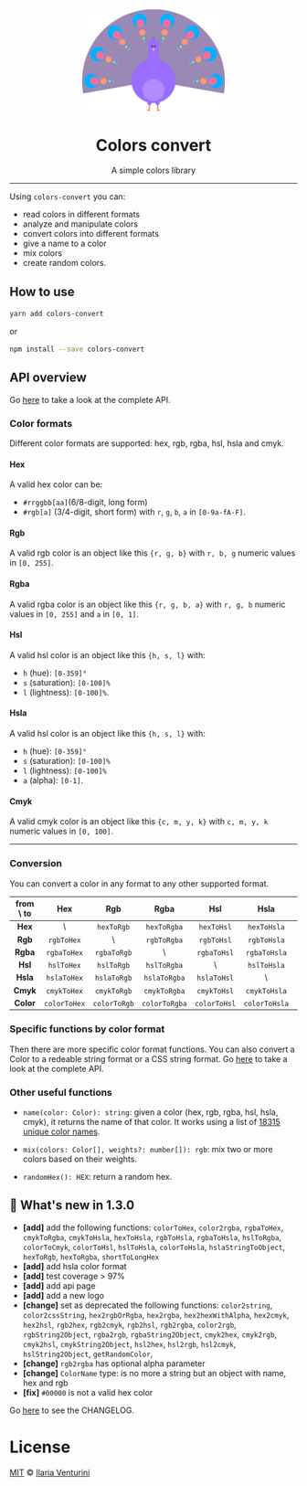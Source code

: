 <div align="center" style="text-align: center">
  <img src="./public/peacock.svg" width="250">
  
  <h1>Colors convert</h1>
  <div>A simple colors library</div>
</div>

---

Using `colors-convert` you can:

- read colors in different formats
- analyze and manipulate colors
- convert colors into different formats
- give a name to a color
- mix colors
- create random colors.

## How to use

```bash
yarn add colors-convert
```

or

```bash
npm install --save colors-convert
```

## API overview

Go [here](https://colors-convert-documentation.netlify.app/) to take a look at the complete API.

### Color formats

Different color formats are supported: hex, rgb, rgba, hsl, hsla and cmyk.

#### Hex

A valid hex color can be:

- `#rrggbb[aa]`(6/8-digit, long form)
- `#rgb[a]` (3/4-digit, short form)
with `r`, `g`, `b`, `a` in `[0-9a-fA-F]`.

#### Rgb

A valid rgb color is an object like this `{r, g, b}` with `r, b, g` numeric values in `[0, 255]`.

#### Rgba

A valid rgba color is an object like this `{r, g, b, a}` with `r, g, b` numeric values in `[0, 255]` and `a` in `[0, 1]`.
#### Hsl

A valid hsl color is an object like this `{h, s, l}` with:

- `h` (hue): `[0-359]°`
- `s` (saturation): `[0-100]%`
- `l` (lightness): `[0-100]%`.
  
#### Hsla

A valid hsl color is an object like this `{h, s, l}` with:

- `h` (hue): `[0-359]°`
- `s` (saturation): `[0-100]%`
- `l` (lightness): `[0-100]%`
- `a` (alpha): `[0-1]`.

#### Cmyk

A valid cmyk color is an object like this `{c, m, y, k}` with `c, m, y, k` numeric values in `[0, 100]`.

---

### Conversion

You can convert a color in any format to any other supported format.

| from \ to |     Hex      |     Rgb      |     Rgba      |     Hsl      |     Hsla      |     Cmyk      |
| :-------: | :----------: | :----------: | :-----------: | :----------: | :-----------: | :-----------: |
|  **Hex**  |      \       |  `hexToRgb`  |  `hexToRgba`  |  `hexToHsl`  |  `hexToHsla`  |  `hexToCmyk`  |
|  **Rgb**  |  `rgbToHex`  |      \       |  `rgbToRgba`  |  `rgbToHsl`  |  `rgbToHsla`  |  `rgbToCmyk`  |
| **Rgba**  | `rgbaToHex`  | `rgbaToRgb`  |       \       | `rgbaToHsl`  | `rgbaToHsla`  | `rgbaToCmyk`  |
|  **Hsl**  |  `hslToHex`  |  `hslToRgb`  |  `hslToRgba`  |      \       |  `hslToHsla`  |  `hslToCmyk`  |
| **Hsla**  | `hslaToHex`  | `hslaToRgb`  | `hslaToRgba`  | `hslaToHsl`  |       \       | `hslaToCmyk`  |
| **Cmyk**  | `cmykToHex`  | `cmykToRgb`  | `cmykToRgba`  | `cmykToHsl`  | `cmykToHsla`  |       \       |
| **Color** | `colorToHex` | `colorToRgb` | `colorToRgba` | `colorToHsl` | `colorToHsla` | `colorToCmyk` |

### Specific functions by color format

Then there are more specific color format functions. You can also convert a Color to a redeable string format or a CSS string format.
Go [here](https://colors-convert-documentation.netlify.app/) to take a look at the complete API.

### Other useful functions

- `name(color: Color): string`: given a color (hex, rgb, rgba, hsl, hsla, cmyk), it returns the name of that color. It works using a list of [18315 unique color names](https://api.color.pizza/v1/).

- `mix(colors: Color[], weights?: number[]): rgb`: mix two or more colors based on their weights.

- `randomHex(): HEX`: return a random hex.

## 🎉 What's new in 1.3.0

- **[add]** add the following functions: `colorToHex`, `color2rgba`, `rgbaToHex`, `cmykToRgba`, `cmykToHsla`, `hexToHsla`, `rgbToHsla`, `rgbaToHsla`, `hslToRgba`, `colorToCmyk`, `colorToHsl`, `hslToHsla`, `colorToHsla`, `hslaStringToObject`, `hexToRgb`, `hexToRgba`, `shortToLongHex`
- **[add]** add hsla color format
- **[add]** test coverage > 97%
- **[add]** add api page
- **[add]** add a new logo
- **[change]** set as deprecated the following functions: `color2string`, `color2cssString`, `hex2rgbOrRgba`, `hex2rgba`, `hex2hexWithAlpha`, `hex2cmyk`, `hex2hsl`, `rgb2hex`, `rgb2cmyk`, `rgb2hsl`, `rgb2rgba`, `color2rgb`, `rgbString2Object`, `rgba2rgb`, `rgbaString2Object`, `cmyk2hex`, `cmyk2rgb`, `cmyk2hsl`, `cmykString2Object`, `hsl2hex`, `hsl2rgb`, `hsl2cmyk`, `hslString2Object`, `getRandomColor`,
- **[change]** `rgb2rgba` has optional alpha parameter
- **[change]** `ColorName` type: is no more a string but an object with name, hex and rgb
- **[fix]** `#00000` is not a valid hex color

Go [here](https://github.com/ilariaventurini/colors-convert/blob/master/CHANGELOG.md) to see the CHANGELOG.

# License

[MIT](https://github.com/ilariaventurini/colors-convert/blob/master/LICENSE) © [Ilaria Venturini](https://github.com/ilariaventurini)
